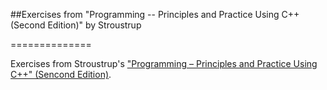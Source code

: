 ##Exercises from "Programming -- Principles and Practice Using C++ (Second Edition)" by Stroustrup

==============

Exercises from Stroustrup's ["Programming &ndash; Principles and Practice Using C++" (Sencond Edition)](http://www.stroustrup.com/programming.html).